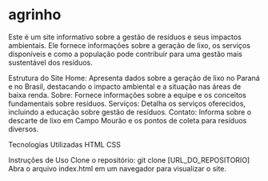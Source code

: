 # agrinho

Este é um site informativo sobre a gestão de resíduos e seus impactos ambientais. Ele fornece informações sobre a geração de lixo, os serviços disponíveis e como a população pode contribuir para uma gestão mais sustentável dos resíduos.

Estrutura do Site
Home: Apresenta dados sobre a geração de lixo no Paraná e no Brasil, destacando o impacto ambiental e a situação nas áreas de baixa renda.
Sobre: Fornece informações sobre a equipe e os conceitos fundamentais sobre resíduos.
Serviços: Detalha os serviços oferecidos, incluindo a educação sobre gestão de resíduos.
Contato: Informa sobre o descarte de lixo em Campo Mourão e os pontos de coleta para resíduos diversos.

Tecnologias Utilizadas
HTML
CSS

Instruções de Uso
Clone o repositório:
git clone [URL_DO_REPOSITORIO]
Abra o arquivo index.html em um navegador para visualizar o site.
